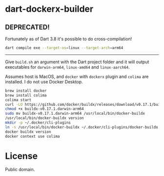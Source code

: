 # dart-dockerx-builder

## DEPRECATED!

Fortunately as of Dart 3.8 it's possible to do cross-compilation!

```bash
dart compile exe --target-os=linux --target-arch=arm64
```

----

Give `build.sh` an argument with the Dart project folder and it will output executables for `darwin-arm64`, `linux-amd64` and `linux-aarch64`.

Assumes host is MacOS, and `docker` with `dockerx` plugin and `colima` are installed. I do not use Docker Desktop.

```bash
brew install docker
brew install colima
colima start
curl -LO https://github.com/docker/buildx/releases/download/v0.17.1/buildx-v0.17.1.darwin-arm64
chmod +x buildx-v0.17.1.darwin-arm64
sudo mv buildx-v0.17.1.darwin-arm64 /usr/local/bin/docker-buildx
/usr/local/bin/docker-buildx version
mkdir -p ~/.docker/cli-plugins
ln -s /usr/local/bin/docker-buildx ~/.docker/cli-plugins/docker-buildx
docker buildx version
docker context use colima
```

# License

Public domain.